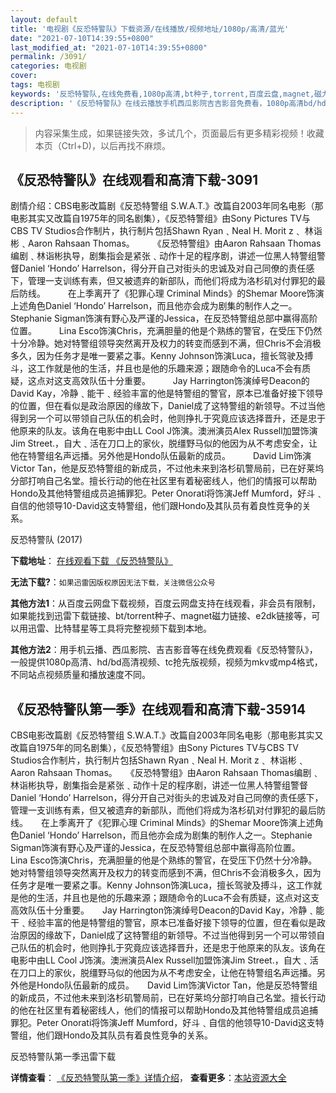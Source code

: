 ```yaml
---
layout: default
title: '电视剧《反恐特警队》下载资源/在线播放/视频地址/1080p/高清/蓝光'
date: "2021-07-10T14:39:55+0800"
last_modified_at: "2021-07-10T14:39:55+0800"
permalink: /3091/
categories: 电视剧
cover:
tags: 电视剧
keywords: '反恐特警队,在线免费看,1080p高清,bt种子,torrent,百度云盘,magnet,磁力链,迅雷下载资源'
description: '《反恐特警队》在线云播放手机西瓜影院吉吉影音免费看，1080p高清bd/hd未删减完整版和tc抢先枪版，mkv/mp4格式，附带bt/torrent种子、magnet/磁力链、百度云盘、网盘资源迅雷下载链接'
---
```


>内容采集生成，如果链接失效，多试几个，页面最后有更多精彩视频！收藏本页（Ctrl+D)，以后再找不麻烦。


## 《反恐特警队》在线观看和高清下载-3091

剧情介绍：CBS电影改篇剧《反恐特警组 S.W.A.T.》改篇自2003年同名电影（那电影其实又改篇自1975年的同名剧集），《反恐特警组》由Sony Pictures TV与CBS TV Studios合作制片，执行制片包括Shawn Ryan﹑Neal H. Morit z﹑ 林诣彬﹑Aaron Rahsaan Thomas。  　　《反恐特警组》由Aaron Rahsaan Thomas编剧﹑林诣彬执导，剧集指会是紧张﹑动作十足的程序剧，讲述一位黑人特警组警督Daniel ‘Hondo’ Harrelson，得分开自己对街头的忠诚及对自己同僚的责任感下，管理一支训练有素，但又被遗弃的新部队，而他们将成为洛杉矶对付罪犯的最后防线。  　　在上季离开了《犯罪心理 Criminal Minds》的Shemar Moore饰演上述角色Daniel ‘Hondo’ Harrelson，而且他亦会成为剧集的制作人之一。Stephanie Sigman饰演有野心及严谨的Jessica，在反恐特警组总部中赢得高阶位置。  　　Lina Esco饰演Chris，充满胆量的他是个熟练的警官，在受压下仍然十分冷静。她对特警组领导突然离开及权力的转变而感到不满，但Chris不会消极多久，因为任务才是唯一要紧之事。Kenny Johnson饰演Luca，擅长驾驶及搏斗，这工作就是他的生活，幷且也是他的乐趣来源；跟随命令的Luca不会有质疑，这点对这支高效队伍十分重要。  　　Jay Harrington饰演绰号Deacon的David Kay，冷静﹑能干﹑经验丰富的他是特警组的警官，原本已准备好接下领导的位置，但在看似是政治原因的缘故下，Daniel成了这特警组的新领导。不过当他得到另一个可以带领自己队伍的机会时，他则挣扎于究竟应该选择晋升，还是忠于他原来的队友。该角在电影中由LL Cool J饰演。澳洲演员Alex Russell加盟饰演Jim Street.，自大﹑活在刀口上的家伙，脱缰野马似的他因为从不考虑安全，让他在特警组名声远播。另外他是Hondo队伍最新的成员。  　　David Lim饰演Victor Tan，他是反恐特警组的新成员，不过他未来到洛杉矶警局前，已在好莱坞分部打响自己名堂。擅长行动的他在社区里有着秘密线人，他们的情报可以帮助Hondo及其他特警组成员追捕罪犯。Peter Onorati将饰演Jeff Mumford，好斗﹑自信的他领导10-David这支特警组，他们跟Hondo及其队员有着良性竞争的关系。


反恐特警队 (2017)

**下载地址**： [在线观看下载 《反恐特警队》](https://www.btbtdy.me/btdy/dy12256.html) 


**无法下载?**：`如果迅雷因版权原因无法下载，关注微信公众号 `

**其他方法1**：从百度云网盘下载视频，百度云网盘支持在线观看，非会员有限制，如果能找到迅雷下载链接、bt/torrent种子、magnet磁力链接、e2dk链接等，可以用迅雷、比特彗星等工具将完整视频下载到本地。

**其他方法2**：用手机云播、西瓜影院、吉吉影音等在线免费观看《反恐特警队》，一般提供1080p高清、hd/bd高清视频、tc抢先版视频，视频为mkv或mp4格式，不同站点视频质量和播放速度不同。


## 《反恐特警队第一季》在线观看和高清下载-35914

CBS电影改篇剧《反恐特警组 S.W.A.T.》改篇自2003年同名电影（那电影其实又改篇自1975年的同名剧集），《反恐特警组》由Sony Pictures TV与CBS TV Studios合作制片，执行制片包括Shawn Ryan﹑Neal H. Morit z﹑ 林诣彬﹑Aaron Rahsaan Thomas。　　《反恐特警组》由Aaron Rahsaan Thomas编剧﹑林诣彬执导，剧集指会是紧张﹑动作十足的程序剧，讲述一位黑人特警组警督Daniel ‘Hondo’ Harrelson，得分开自己对街头的忠诚及对自己同僚的责任感下，管理一支训练有素，但又被遗弃的新部队，而他们将成为洛杉矶对付罪犯的最后防线。　　在上季离开了《犯罪心理 Criminal Minds》的Shemar Moore饰演上述角色Daniel ‘Hondo’ Harrelson，而且他亦会成为剧集的制作人之一。Stephanie Sigman饰演有野心及严谨的Jessica，在反恐特警组总部中赢得高阶位置。　　Lina Esco饰演Chris，充满胆量的他是个熟练的警官，在受压下仍然十分冷静。她对特警组领导突然离开及权力的转变而感到不满，但Chris不会消极多久，因为任务才是唯一要紧之事。Kenny Johnson饰演Luca，擅长驾驶及搏斗，这工作就是他的生活，幷且也是他的乐趣来源；跟随命令的Luca不会有质疑，这点对这支高效队伍十分重要。　　Jay Harrington饰演绰号Deacon的David Kay，冷静﹑能干﹑经验丰富的他是特警组的警官，原本已准备好接下领导的位置，但在看似是政治原因的缘故下，Daniel成了这特警组的新领导。不过当他得到另一个可以带领自己队伍的机会时，他则挣扎于究竟应该选择晋升，还是忠于他原来的队友。该角在电影中由LL Cool J饰演。澳洲演员Alex Russell加盟饰演Jim Street.，自大﹑活在刀口上的家伙，脱缰野马似的他因为从不考虑安全，让他在特警组名声远播。另外他是Hondo队伍最新的成员。　　David Lim饰演Victor Tan，他是反恐特警组的新成员，不过他未来到洛杉矶警局前，已在好莱坞分部打响自己名堂。擅长行动的他在社区里有着秘密线人，他们的情报可以帮助Hondo及其他特警组成员追捕罪犯。Peter Onorati将饰演Jeff Mumford，好斗﹑自信的他领导10-David这支特警组，他们跟Hondo及其队员有着良性竞争的关系。


反恐特警队第一季迅雷下载

**详情查看**： [《反恐特警队第一季》详情介绍](/movie/35914/)， **查看更多**：[本站资源大全](/movie/t/all/)


